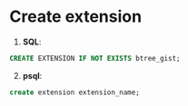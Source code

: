 # Create extension
1. **SQL**:
```sql
CREATE EXTENSION IF NOT EXISTS btree_gist;
```
2. **psql**:
```sql
create extension extension_name;
```